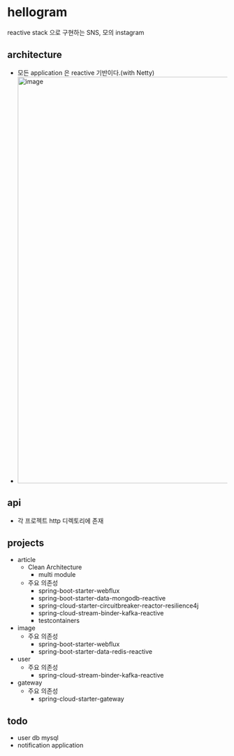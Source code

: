 # hellogram
reactive stack 으로 구현하는 SNS, 모의 instagram

## architecture
- 모든 application 은 reactive 기반이다.(with Netty)
- <img width="929" alt="image" src="https://github.com/starryeye/hellogram/assets/33487061/6d0b6445-b6ce-48c9-8b1b-93faed010ded">
 
## api
- 각 프로젝트 http 디렉토리에 존재

## projects
- article
  - Clean Architecture
    - multi module
  - 주요 의존성
    - spring-boot-starter-webflux
    - spring-boot-starter-data-mongodb-reactive
    - spring-cloud-starter-circuitbreaker-reactor-resilience4j
    - spring-cloud-stream-binder-kafka-reactive
    - testcontainers
- image
  - 주요 의존성
    - spring-boot-starter-webflux
    - spring-boot-starter-data-redis-reactive
- user
  - 주요 의존성
    - spring-cloud-stream-binder-kafka-reactive
- gateway
  - 주요 의존성
    - spring-cloud-starter-gateway

## todo
- user db mysql
- notification application
